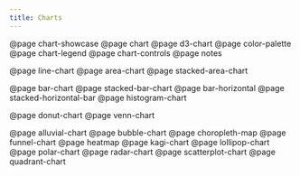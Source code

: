 ```yaml
---
title: Charts
---
```


@page chart-showcase
@page chart
@page d3-chart
@page color-palette
@page chart-legend
@page chart-controls
@page notes

@page line-chart
@page area-chart
@page stacked-area-chart

<!-- @page combined-chart -->

@page bar-chart
@page stacked-bar-chart
@page bar-horizontal
@page stacked-horizontal-bar
@page histogram-chart

<!-- @page stacked-histogram -->

@page donut-chart
@page venn-chart

@page alluvial-chart
@page bubble-chart
@page choropleth-map
@page funnel-chart
@page heatmap
@page kagi-chart
@page lollipop-chart
@page polar-chart
@page radar-chart
@page scatterplot-chart
@page quadrant-chart
